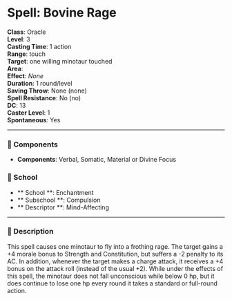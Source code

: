 
# Spell: Bovine Rage
**Class**: Oracle  
**Level**: 3  
**Casting Time**: 1 action  
**Range**: touch  
**Target**: one willing minotaur touched  
**Area**:   
**Effect**: _None_  
**Duration**: 1 round/level  
**Saving Throw**: None (none)  
**Spell Resistance**: No (no)  
**DC**: 13  
**Caster Level**: 1  
**Spontaneous**: Yes

---

### 🔮 Components
- **Components**: Verbal, Somatic, Material or Divine Focus

### 🏫 School
- ** School **: Enchantment
- ** Subschool **: Compulsion
- ** Descriptor **: Mind-Affecting
---

### 📜 Description
This spell causes one minotaur to fly into a frothing rage. The target gains a +4 morale bonus to Strength and Constitution, but suffers a -2 penalty to its AC. In addition, whenever the target makes a charge attack, it receives a +4 bonus on the attack roll (instead of the usual +2). While under the effects of this spell, the minotaur does not fall unconscious while below 0 hp, but it does continue to lose one hp every round it takes a standard or full-round action.
